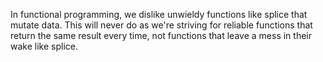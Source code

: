 
In functional programming, we dislike unwieldy functions like splice that mutate data. This will never do as we're striving for reliable functions that return the same result every time, not functions that leave a mess in their wake like splice.